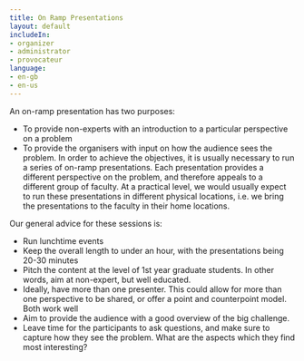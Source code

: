 ```yaml
---
title: On Ramp Presentations
layout: default
includeIn: 
- organizer
- administrator
- provocateur
language:
- en-gb
- en-us
---
```

An on-ramp presentation has two purposes:
* To provide non-experts with an introduction to a particular perspective on a problem
* To provide the organisers with input on how the audience sees the problem.
In order to achieve the objectives, it is usually necessary to run a series of on-ramp presentations. Each presentation provides a different perspective on the problem, and therefore appeals to a different group of faculty.  At a practical level, we would usually expect to run these presentations in different physical locations, i.e. we bring the presentations to the faculty in their home locations.

Our general advice for these sessions is:
* Run lunchtime events
* Keep the overall length to under an hour, with the presentations being 20-30 minutes
* Pitch the content at the level of 1st year graduate students. In other words, aim at non-expert, but well educated.
* Ideally, have more than one presenter. This could allow for more than one perspective to be shared, or offer a point and counterpoint model. Both work well
* Aim to provide the audience with a good overview of the big challenge.
* Leave time for the participants to ask questions, and make sure to capture how they see the problem. What are the aspects which they find most interesting?